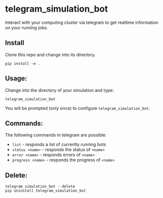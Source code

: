 # telegram_simulation_bot

Interact with your computing cluster via telegram to get realtime information on your running jobs.

## Install

Clone this repo and change into its directory.

```
pip install -e .
```

## Usage:

Change into the directory of your simulation and type:

```
telegram_simulation_bot
```

You will be prompted (only once) to configure `telegram_simulation_bot`.

## Commands:

The following commands in telegram are possible:

* `list` - responds a list of currently running bots
* `status <name>` - responds the status of `<name>`
* `error <name>` - responds errors of `<name>`
* `progress <name>` - responds the progress of `<name>`

## Delete:

```
telegram_simulation_bot --delete
pip uninstall telegram_simulation_bot
```

